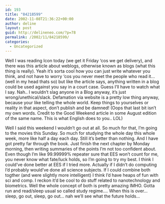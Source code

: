 ```yaml
---
id: 193
title: "84218599"
date: 2002-11-08T21:36:22+00:00
author: deline
layout: post
guid: http://delineneo.com/?p=78
permalink: /2002/11/84218599/
categories:
  - Uncategorized
---
```

Well I was reading Icon today (we get it Friday &#8216;cos we get delivery), and there was this article about weblogs, otherwise known as blogs (what this thing is really). Yeah it&#8217;s sorta cool how you can just write whatever you think, and not have to worry &#8216;cos you never meet the people who read it&#8230; (well in my head thats so) but like the article says, anything written in a blog could be used against you say in a court case. Guess I&#8217;ll have to watch what I say. Nah.. I wouldn&#8217;t slag anyone in a Blog anyway, it&#8217;s just wrong/unethical/slack. Defamation via website is a pretty low thing anyway, because your like telling the whole world. Keep things to yourselves or reality in that aspect, don&#8217;t publish and be damned! (Oops that last bit isn&#8217;t my own words. Credit to the Good Weekend article in some August edition of the same name. This is what English does to you.. LOL)
  
Well I said this weekend I wouldn&#8217;t go out at all. So much for that, I&#8217;m going to the movies this Sunday. So much for studying the whole day this whole week, more like half a day each day. Still it&#8217;s better than nothing. And I have got pretty far through the book. Just finish the next chapter by Monday morning, then writing summaries of the points I&#8217;m not too confident about. Even though I&#8217;m like 99.99999% repeater sure that EES won&#8217;t count for me, you never know what fate/luck holds, so I&#8217;m going to try my best. I think I could&#8217;ve done better at EES if I tried more. Actually if I didn&#8217;t do computing I&#8217;d probably would&#8217;ve done all science subjects. If I could combine both togther (and were slightly more intelligent) I think I&#8217;d have heaps of fun with sci and comp. I reckon it&#8217;d be cool to do stuff related to nanotechnology and biometrics. Well the whole concept of both is pretty amazing IMHO. Gotta run and read/sleep usual so called study regime&#8230;. When this is over&#8230; sleep, go out, sleep, go out&#8230; nah we&#8217;ll see what the future holds&#8230;